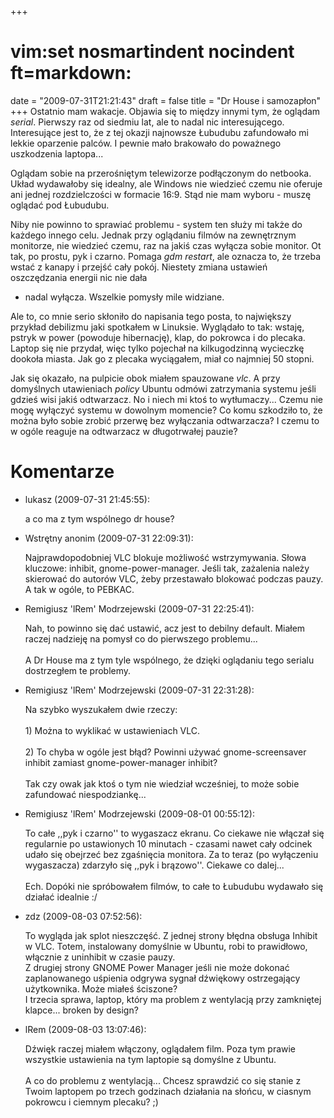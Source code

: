 +++
# vim:set nosmartindent nocindent ft=markdown:
date = "2009-07-31T21:21:43"
draft = false
title = "Dr House i samozapłon"
+++
Ostatnio mam wakacje. Objawia się to między innymi tym, że oglądam _serial_.
Pierwszy raz od siedmiu lat, ale to nadal nic interesującego. Interesujące
jest to, że z tej okazji najnowsze Łubudubu zafundowało mi lekkie oparzenie
palców. I pewnie mało brakowało do poważnego uszkodzenia laptopa...

Oglądam sobie na przerośniętym telewizorze podłączonym do netbooka. Układ
wydawałoby się idealny, ale Windows nie wiedzieć czemu nie oferuje ani jednej
rozdzielczości w formacie 16:9. Stąd nie mam wyboru - muszę oglądać pod
Łubudubu.

Niby nie powinno to sprawiać problemu - system ten służy mi także do każdego
innego celu. Jednak przy oglądaniu filmów na zewnętrznym monitorze, nie
wiedzieć czemu, raz na jakiś czas wyłącza sobie monitor. Ot tak, po prostu,
pyk i czarno. Pomaga _gdm restart_, ale oznacza to, że trzeba wstać z kanapy i
przejść cały pokój. Niestety zmiana ustawień oszczędzania energii nic nie dała
- nadal wyłącza. Wszelkie pomysły mile widziane.

Ale to, co mnie serio skłoniło do napisania tego posta, to największy przykład
debilizmu jaki spotkałem w Linuksie. Wyglądało to tak: wstaję, pstryk w power
(powoduje hibernację), klap, do pokrowca i do plecaka. Laptop się nie przydał,
więc tylko pojechał na kilkugodzinną wycieczkę dookoła miasta. Jak go z
plecaka wyciągałem, miał co najmniej 50 stopni.

Jak się okazało, na pulpicie obok miałem spauzowane _vlc_. A przy domyślnych
utawieniach _policy_ Ubuntu odmówi zatrzymania systemu jeśli gdzieś wisi jakiś
odtwarzacz. No i niech mi ktoś to wytłumaczy... Czemu nie mogę wyłączyć
systemu w dowolnym momencie? Co komu szkodziło to, że można było sobie zrobić
przerwę bez wyłączania odtwarzacza? I czemu to w ogóle reaguje na odtwarzacz w
długotrwałej pauzie?

# Komentarze

* lukasz (2009-07-31 21:45:55): <p>a co ma z tym wspólnego dr house?</p>
* Wstrętny anonim (2009-07-31 22:09:31): <p>Najprawdopodobniej VLC blokuje
  możliwość wstrzymywania. Słowa kluczowe: inhibit, gnome-power-manager. Jeśli
  tak, zażalenia należy skierować do autorów VLC, żeby przestawało blokować
  podczas pauzy. A tak w ogóle, to PEBKAC.</p>
* Remigiusz 'lRem' Modrzejewski (2009-07-31 22:25:41): <p>Nah, to powinno się
  dać ustawić, acz jest to debilny default. Miałem raczej nadzieję na pomysł co
  do pierwszego problemu... <br /> <br />A Dr House ma z tym tyle wspólnego, że
  dzięki oglądaniu tego serialu dostrzegłem te problemy.</p>
* Remigiusz 'lRem' Modrzejewski (2009-07-31 22:31:28): <p>Na szybko wyszukałem
  dwie rzeczy: <br /> <br />1) Można to wyklikać w ustawieniach VLC. <br /> <br
  />2) To chyba w ogóle jest błąd? Powinni używać gnome-screensaver inhibit
  zamiast gnome-power-manager inhibit? <br /> <br />Tak czy owak jak ktoś o tym
  nie wiedział wcześniej, to może sobie zafundować niespodziankę...</p>
* Remigiusz 'lRem' Modrzejewski (2009-08-01 00:55:12): <p>To całe ,,pyk i
  czarno'' to wygaszacz ekranu. Co ciekawe nie włączał się regularnie po
  ustawionych 10 minutach - czasami nawet cały odcinek udało się obejrzeć bez
  zgaśnięcia monitora. Za to teraz (po wyłączeniu wygaszacza) zdarzyło się ,,pyk
  i brązowo''. Ciekawe co dalej... <br /> <br />Ech. Dopóki nie spróbowałem
  filmów, to całe to Łubudubu wydawało się działać idealnie :/</p>
* zdz (2009-08-03 07:52:56): <p>To wygląda jak splot nieszczęść. Z jednej strony
  błędna obsługa Inhibit w VLC. Totem, instalowany domyślnie w Ubuntu, robi to
  prawidłowo, włącznie z uninhibit w czasie pauzy. <br />Z drugiej strony GNOME
  Power Manager jeśli nie może dokonać zaplanowanego uśpienia odgrywa sygnał
  dźwiękowy ostrzegający użytkownika. Może miałeś ściszone? <br />I trzecia
  sprawa, laptop, który ma problem z wentylacją przy zamkniętej klapce... broken
  by design?</p>
* lRem (2009-08-03 13:07:46): <p>Dźwięk raczej miałem włączony, oglądałem film.
  Poza tym prawie wszystkie ustawienia na tym laptopie są domyślne z Ubuntu. <br
  /> <br />A co do problemu z wentylacją... Chcesz sprawdzić co się stanie z
  Twoim laptopem po trzech godzinach działania na słońcu, w ciasnym pokrowcu i
  ciemnym plecaku? ;)</p>
